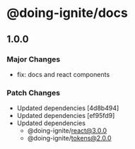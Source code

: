 # @doing-ignite/docs

## 1.0.0

### Major Changes

- fix: docs and react components

### Patch Changes

- Updated dependencies [4d8b494]
- Updated dependencies [ef95fd9]
- Updated dependencies
  - @doing-ignite/react@3.0.0
  - @doing-ignite/tokens@2.0.0
